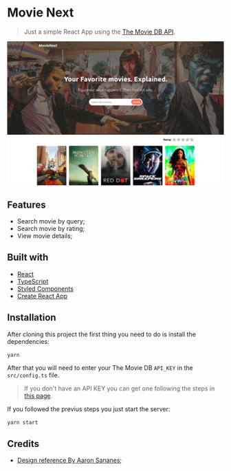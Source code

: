 # Movie Next
> Just a simple React App using the [The Movie DB API](https://developers.themoviedb.org/3/getting-started/introduction).

![Screenshot](docs/screenshot.png)

## Features
- Search movie by query;
- Search movie by rating;
- View movie details;

## Built with
- [React](https://reactjs.org/)
- [TypeScript](https://www.typescriptlang.org/)
- [Styled Components](https://styled-components.com/)
- [Create React App](https://create-react-app.dev)

## Installation
After cloning this project the first thing you need to do is install the dependencies:
```sh
yarn
```

After that you will need to enter your The Movie DB `API_KEY` in the `src/config.ts` file.

> If you don't have an API KEY you can get one following the steps in [this page](https://developers.themoviedb.org/3/getting-started).

If you followed the previus steps you just start the server:
```
yarn start
```

## Credits
- [Design reference By Aaron Sananes](https://dribbble.com/shots/1682568-Flixus-Homepage-WIP/attachments/266476);
